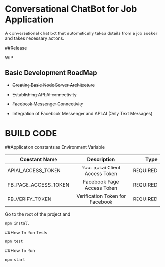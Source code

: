 # Conversational ChatBot for Job Application #

A conversational chat bot that automatically takes details from a job seeker and takes necessary actions.

##Release

WIP

## Basic Development RoadMap

*   ~~Creating Basic Node Server Architecture~~

*   ~~Establishing API.AI connectivity~~

*   ~~Facebook Messenger Connectivity~~

*   Integration of Facebook Messenger and API.AI (Only Text Messages)


# BUILD CODE

##Application constants as Environment Variable

| Constant Name   |      Description      |  Type |
|----------|:-------------:|------:|
| APIAI_ACCESS_TOKEN |  Your api.ai Client Access Token | REQUIRED |
| FB_PAGE_ACCESS_TOKEN |  Facebook Page Access Token | REQUIRED |
| FB_VERIFY_TOKEN | Verification Token for Facebook | REQUIRED |


Go to the root of the project and

`npm install`

##How To Run Tests

`npm test`

##How To Run

`npm start`